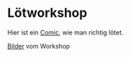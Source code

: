 # Lötworkshop

Hier ist ein [Comic](http://mightyohm.com/files/soldercomic/translations/DE_SolderComic.pdf), wie man richtig lötet.

[Bilder](bilder) vom Workshop

